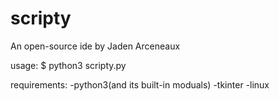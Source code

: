 # scripty
An open-source ide by Jaden Arceneaux

usage:
$ python3 scripty.py <file name>

requirements:
-python3(and its built-in moduals)
-tkinter
-linux
